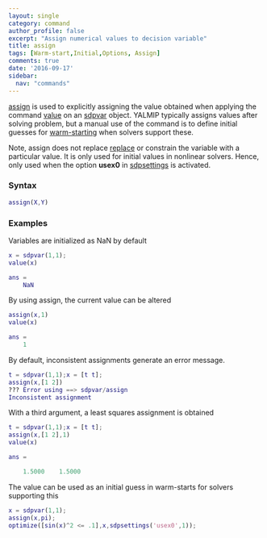 ```yaml
---
layout: single
category: command
author_profile: false
excerpt: "Assign numerical values to decision variable"
title: assign
tags: [Warm-start,Initial,Options, Assign]
comments: true
date: '2016-09-17'
sidebar:
  nav: "commands"
---
```


[assign](/command/assign) is used to explicitly assigning the value obtained when applying the command [value](command/value) on an [sdpvar](/command/sdpvar) object. YALMIP typically assigns values after solving problem, but a manual use of the command is to define initial guesses for [warm-starting](/tags#warm-start) when solvers support these.

Note, assign does not replace [replace](command/replace) or constrain the variable with a particular value. It is only used for initial values in nonlinear solvers. Hence, only used when the option **usex0** in [sdpsettings](/command/sdpsettings) is activated.

### Syntax

````matlab
assign(X,Y)
````

### Examples

Variables are initialized as NaN by default

````matlab
x = sdpvar(1,1);
value(x)

ans =
    NaN
````

By using assign, the current value can be altered

````matlab
assign(x,1)
value(x)

ans =
    1
````

By default, inconsistent assignments generate an error message.

````matlab
t = sdpvar(1,1);x = [t t];
assign(x,[1 2])
??? Error using ==> sdpvar/assign
Inconsistent assignment
````

With a third argument, a least squares assignment is obtained

````matlab
t = sdpvar(1,1);x = [t t];
assign(x,[1 2],1)
value(x)

ans =

    1.5000    1.5000
````

The value can be used as an initial guess in warm-starts for solvers supporting this

````matlab
x = sdpvar(1,1);
assign(x,pi);
optimize([sin(x)^2 <= .1],x,sdpsettings('usex0',1));
````
